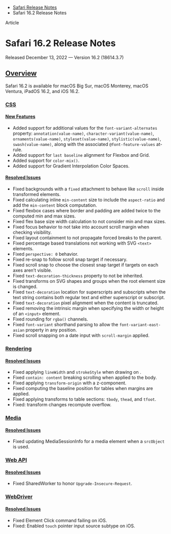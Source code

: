 - [Safari Release Notes](https://developer.apple.com/documentation/safari-release-notes)
- Safari 16.2 Release Notes

Article

# Safari 16.2 Release Notes

Released December 13, 2022 — Version 16.2 (18614.3.7)

## [Overview](https://developer.apple.com/documentation/safari-release-notes/safari-16_2-release-notes#Overview)

Safari 16.2 is available for macOS Big Sur, macOS Monterey, macOS Ventura, iPadOS 16.2, and iOS 16.2.

### [CSS](https://developer.apple.com/documentation/safari-release-notes/safari-16_2-release-notes#CSS)

#### [New Features](https://developer.apple.com/documentation/safari-release-notes/safari-16_2-release-notes#New-Features)

- Added support for additional values for the `font-variant-alternates` property: `annotation(value-name)`, `character-variant(value-name)`, `ornaments(value-name)`, `styleset(value-name)`, `stylistic(value-name)`, `swash(value-name)`, along with the associated `@font-feature-values` at-rule.
- Added support for `last baseline` alignment for Flexbox and Grid.
- Added support for `color-mix()`.
- Added support for Gradient Interpolation Color Spaces.

#### [Resolved Issues](https://developer.apple.com/documentation/safari-release-notes/safari-16_2-release-notes#Resolved-Issues)

- Fixed backgrounds with a `fixed` attachment to behave like `scroll` inside transformed elements.
- Fixed calculating inline `min-content` size to include the `aspect-ratio` and add the `min-content` block computation.
- Fixed flexbox cases where border and padding are added twice to the computed min and max sizes.
- Fixed flex base size width calculation to not consider min and max sizes.
- Fixed focus behavior to not take into account scroll margin when checking visibility.
- Fixed layout containment to not propagate forced breaks to the parent.
- Fixed percentage based translations not working with SVG `<text>` elements.
- Fixed `perspective: 0` behavior.
- Fixed re-snap to follow scroll snap target if necessary.
- Fixed scroll snap to choose the closest snap target if targets on each axes aren’t visible.
- Fixed `text-decoration-thickness` property to not be inherited.
- Fixed transforms on SVG shapes and groups when the root element size is changed.
- Fixed `text-decoration` location for superscripts and subscripts when the text string contains both regular text and either superscript or subscript.
- Fixed `text-decoration` pixel alignment when the content is truncated.
- Fixed removing the intrinsic margin when specifying the width or height of an `<input>` element.
- Fixed rounding for `rgba()` channels.
- Fixed `font-variant` shorthand parsing to allow the `font-variant-east-asian` property in any position.
- Fixed scroll snapping on a date input with `scroll-margin` applied.

### [Rendering](https://developer.apple.com/documentation/safari-release-notes/safari-16_2-release-notes#Rendering)

#### [Resolved Issues](https://developer.apple.com/documentation/safari-release-notes/safari-16_2-release-notes#Resolved-Issues)

- Fixed applying `lineWidth` and `strokeStyle` when drawing on .
- Fixed `contain: content` breaking scrolling when applied to the body.
- Fixed applying `transform-origin` with a z-component.
- Fixed computing the baseline position for tables when margins are applied.
- Fixed applying transforms to table sections: `tbody`, `thead`, and `tfoot`.
- Fixed: transform changes recompute overflow.

### [Media](https://developer.apple.com/documentation/safari-release-notes/safari-16_2-release-notes#Media)

#### [Resolved Issues](https://developer.apple.com/documentation/safari-release-notes/safari-16_2-release-notes#Resolved-Issues)

- Fixed updating MediaSessionInfo for a media element when a `srcObject` is used.

### [Web API](https://developer.apple.com/documentation/safari-release-notes/safari-16_2-release-notes#Web-API)

#### [Resolved Issues](https://developer.apple.com/documentation/safari-release-notes/safari-16_2-release-notes#Resolved-Issues)

- Fixed SharedWorker to honor `Upgrade-Insecure-Request`.

### [WebDriver](https://developer.apple.com/documentation/safari-release-notes/safari-16_2-release-notes#WebDriver)

#### [Resolved Issues](https://developer.apple.com/documentation/safari-release-notes/safari-16_2-release-notes#Resolved-Issues)

- Fixed Element Click command failing on iOS.
- Fixed: Enabled `touch` pointer input source subtype on iOS.
